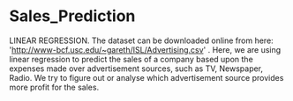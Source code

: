 # Sales_Prediction
LINEAR REGRESSION.
The dataset can be downloaded online from here: 'http://www-bcf.usc.edu/~gareth/ISL/Advertising.csv' .
Here, we are using linear regression to predict the sales of a company based upon the expenses made over advertisement sources, such as TV, Newspaper, Radio.
We try to figure out or analyse which advertisement source provides more profit for the sales.
